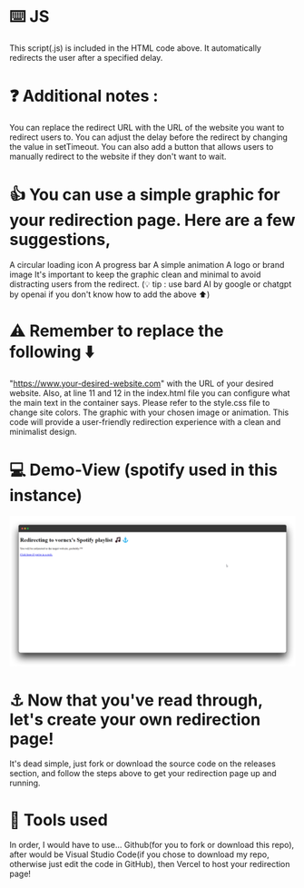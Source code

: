 # ⌨️ JS

This script(.js) is included in the HTML code above. It automatically redirects the user after a specified delay.

# ❓ Additional notes :

You can replace the redirect URL with the URL of the website you want to redirect users to.
You can adjust the delay before the redirect by changing the value in setTimeout.
You can also add a button that allows users to manually redirect to the website if they don't want to wait.

# 👍 You can use a simple graphic for your redirection page. Here are a few suggestions,

A circular loading icon
A progress bar
A simple animation
A logo or brand image
It's important to keep the graphic clean and minimal to avoid distracting users from the redirect. (💡 tip : use bard AI by google or chatgpt by openai if you don't know how to add the above ⬆️)

# ⚠️ Remember to replace the following ⬇️

"https://www.your-desired-website.com" with the URL of your desired website. Also, at line 11 and 12 in the index.html file you can configure what the main text in the container says.
Please refer to the style.css file to change site colors.
The graphic with your chosen image or animation.
This code will provide a user-friendly redirection experience with a clean and minimalist design.


# 💻 Demo-View (spotify used in this instance)

![image](https://raw.githubusercontent.com/vornex-gh/easydirect/main/demo.png)

# ⚓ Now that you've read through, let's create your own redirection page!

It's dead simple, just fork or download the source code on the releases section, and follow the steps above to get your redirection page up and running. 

# 🔨 Tools used

In order, I would have to use... Github(for you to fork or download this repo), after would be Visual Studio Code(if you chose to download my repo, otherwise just edit the code in GitHub), then Vercel to host your redirection page!
